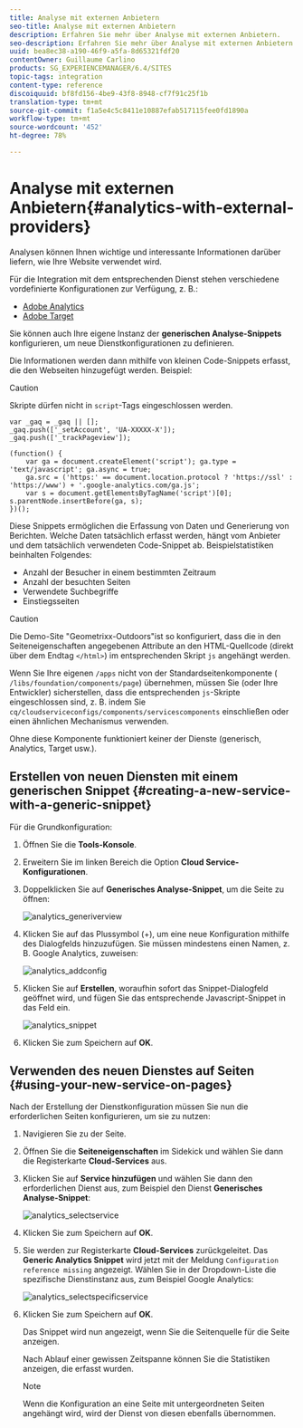 ```yaml
---
title: Analyse mit externen Anbietern
seo-title: Analyse mit externen Anbietern
description: Erfahren Sie mehr über Analyse mit externen Anbietern.
seo-description: Erfahren Sie mehr über Analyse mit externen Anbietern.
uuid: bea8ec38-a190-46f9-a5fa-8d65321fdf20
contentOwner: Guillaume Carlino
products: SG_EXPERIENCEMANAGER/6.4/SITES
topic-tags: integration
content-type: reference
discoiquuid: bf8fd156-4be9-43f8-8948-cf7f91c25f1b
translation-type: tm+mt
source-git-commit: f1a5e4c5c8411e10887efab517115fee0fd1890a
workflow-type: tm+mt
source-wordcount: '452'
ht-degree: 78%

---
```



# Analyse mit externen Anbietern{#analytics-with-external-providers}

Analysen können Ihnen wichtige und interessante Informationen darüber liefern, wie Ihre Website verwendet wird.

Für die Integration mit dem entsprechenden Dienst stehen verschiedene vordefinierte Konfigurationen zur Verfügung, z. B.:

* [Adobe Analytics](/help/sites-administering/adobeanalytics.md)
* [Adobe Target](/help/sites-administering/target.md)

Sie können auch Ihre eigene Instanz der **generischen Analyse-Snippets** konfigurieren, um neue Dienstkonfigurationen zu definieren.

Die Informationen werden dann mithilfe von kleinen Code-Snippets erfasst, die den Webseiten hinzugefügt werden. Beispiel:

>[!CAUTION]
>
>Skripte dürfen nicht in `script`-Tags eingeschlossen werden.

```
var _gaq = _gaq || [];
_gaq.push(['_setAccount', 'UA-XXXXX-X']);
_gaq.push(['_trackPageview']);

(function() {
    var ga = document.createElement('script'); ga.type = 'text/javascript'; ga.async = true;
    ga.src = ('https:' == document.location.protocol ? 'https://ssl' : 'https://www') + '.google-analytics.com/ga.js';
    var s = document.getElementsByTagName('script')[0]; s.parentNode.insertBefore(ga, s);
})();
```

Diese Snippets ermöglichen die Erfassung von Daten und Generierung von Berichten. Welche Daten tatsächlich erfasst werden, hängt vom Anbieter und dem tatsächlich verwendeten Code-Snippet ab. Beispielstatistiken beinhalten Folgendes:

* Anzahl der Besucher in einem bestimmten Zeitraum
* Anzahl der besuchten Seiten
* Verwendete Suchbegriffe
* Einstiegsseiten

>[!CAUTION]
>
>Die Demo-Site &quot;Geometrixx-Outdoors&quot;ist so konfiguriert, dass die in den Seiteneigenschaften angegebenen Attribute an den HTML-Quellcode (direkt über dem Endtag `</html>`) im entsprechenden Skript `js` angehängt werden.
>
>
>Wenn Sie Ihre eigenen `/apps` nicht von der Standardseitenkomponente ( `/libs/foundation/components/page`) übernehmen, müssen Sie (oder Ihre Entwickler) sicherstellen, dass die entsprechenden `js`-Skripte eingeschlossen sind, z. B. indem Sie `cq/cloudserviceconfigs/components/servicescomponents` einschließen oder einen ähnlichen Mechanismus verwenden.
>
>
>Ohne diese Komponente funktioniert keiner der Dienste (generisch, Analytics, Target usw.).

## Erstellen von neuen Diensten mit einem generischen Snippet {#creating-a-new-service-with-a-generic-snippet}

Für die Grundkonfiguration:

1. Öffnen Sie die **Tools-Konsole**.

1. Erweitern Sie im linken Bereich die Option **Cloud Service-Konfigurationen**.

1. Doppelklicken Sie auf **Generisches Analyse-Snippet**, um die Seite zu öffnen:

   ![analytics_generiverview](assets/analytics_genericoverview.png)

1. Klicken Sie auf das Plussymbol (+), um eine neue Konfiguration mithilfe des Dialogfelds hinzuzufügen. Sie müssen mindestens einen Namen, z. B. Google Analytics, zuweisen:

   ![analytics_addconfig](assets/analytics_addconfig.png)

1. Klicken Sie auf **Erstellen**, woraufhin sofort das Snippet-Dialogfeld geöffnet wird, und fügen Sie das entsprechende Javascript-Snippet in das Feld ein.

   ![analytics_snippet](assets/analytics_snippet.png)

1. Klicken Sie zum Speichern auf **OK**.

## Verwenden des neuen Dienstes auf Seiten {#using-your-new-service-on-pages}

Nach der Erstellung der Dienstkonfiguration müssen Sie nun die erforderlichen Seiten konfigurieren, um sie zu nutzen:

1. Navigieren Sie zu der Seite.

1. Öffnen Sie die **Seiteneigenschaften** im Sidekick und wählen Sie dann die Registerkarte **Cloud-Services** aus.

1. Klicken Sie auf **Service hinzufügen** und wählen Sie dann den erforderlichen Dienst aus, zum Beispiel den Dienst **Generisches Analyse-Snippet**:

   ![analytics_selectservice](assets/analytics_selectservice.png)

1. Klicken Sie zum Speichern auf **OK**.

1. Sie werden zur Registerkarte **Cloud-Services** zurückgeleitet. Das **Generic Analytics Snippet** wird jetzt mit der Meldung `Configuration reference missing` angezeigt. Wählen Sie in der Dropdown-Liste die spezifische Dienstinstanz aus, zum Beispiel Google Analytics:

   ![analytics_selectspecificservice](assets/analytics_selectspecificservice.png)

1. Klicken Sie zum Speichern auf **OK**.

   Das Snippet wird nun angezeigt, wenn Sie die Seitenquelle für die Seite anzeigen.

   Nach Ablauf einer gewissen Zeitspanne können Sie die Statistiken anzeigen, die erfasst wurden.

   >[!NOTE]
   >
   >Wenn die Konfiguration an eine Seite mit untergeordneten Seiten angehängt wird, wird der Dienst von diesen ebenfalls übernommen.

